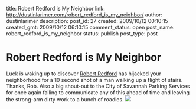 title: Robert Redford is My Neighbor
link: http://dustinlarimer.com/robert_redford_is_my_neighbor/
author: dustinlarimer
description: 
post_id: 27
created: 2009/10/12 00:10:15
created_gmt: 2009/10/12 06:10:15
comment_status: open
post_name: robert_redford_is_my_neighbor
status: publish
post_type: post

# Robert Redford is My Neighbor

Luck is waking up to discover [Robert Redford](http://www.imdb.com/name/nm0000602/) has hijacked your neighborhood for a 10 second shot of a man walking up a flight of stairs. Thanks, Rob. Also a big shout-out to the City of Savannah Parking Services for once again failing to communicate any of this ahead of time and leaving the strong-arm dirty work to a bunch of roadies. ![](http://farm5.static.flickr.com/4145/5008444689_8eb07001f8.jpg)